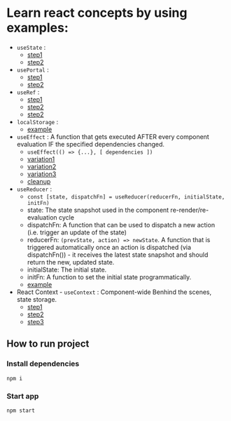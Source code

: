 # Learn react concepts by using examples:
 - `useState` :
    - [step1](./expenses-app/src/App.js#L7)
    - [step2](./expenses-app/src/App.js#L31)
 - `usePortal` :
    - [step1](./add-user-app/public/index.html#L31)
    - [step2](./add-user-app/src/components/UI/ErrorModal.js#L31)
 - `useRef` :
    - [step1](./add-user-app/src/components/Users/AddUser.js#L10)
    - [step2](./add-user-app/src/components/Users/AddUser.js#L17)
    - [step2](./add-user-app/src/components/Users/AddUser.js#L35)
 - `localStorage` :
    - [example](./login-app/src/App.js#L22)
 - `useEffect` : A function that gets executed AFTER every component evaluation IF the specified dependencies changed.
    - `useEffect(() => {...}, [ dependencies ])`
    - [variation1](./login-app/src/App.js#L11)
    - [variation2](./login-app/src/components/Login/Login.js#L31)
    - [variation3](./login-app/src/components/Login/Login.js#L39)
    - [cleanup](./login-app/src/components/Login/Login.js#L47)
 - `useReducer` :
    - `const [state, dispatchFn] = useReducer(reducerFn, initialState, initFn)`
    - state: The state snapshot used in the component re-render/re-evaluation cycle
    - dispatchFn: A function that can be used to dispatch a new action (i.e. trigger an update of the state)
    - reducerFn: `(prevState, action) => newState`. A function that is triggered automatically once an action is dispatched (via dispatchFn()) - it receives the latest state snapshot and should return the new, updated state.
    - initialState: The initial state.
    - initFn: A function to set the initial state programmatically.
    - [example](./use-reducer/src/components/Login/Login.js#L31)
  - React Context - `useContext` : Component-wide Benhind the scenes, state storage.
    - [step1](./use-reducer/src/store/authContext.js)
    - [step2](./use-reducer/src/App.js#L32)
    - [step3](./use-reducer/src/components/MainHeader/Navigation.js#L7)
  

## How to run project

### Install dependencies 

`npm i`

### Start app

`npm start`